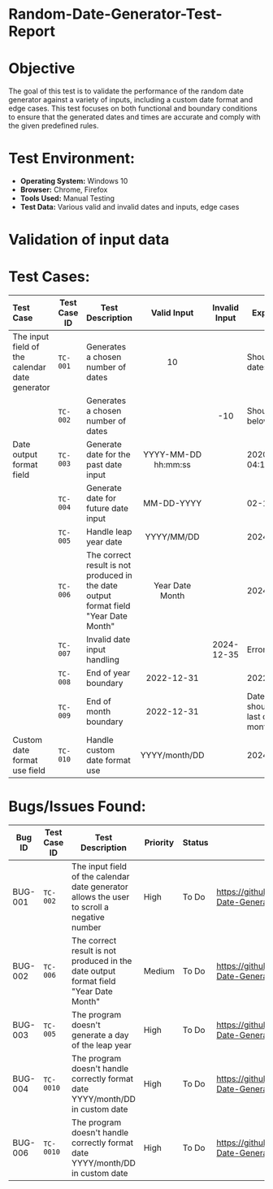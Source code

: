 # Random-Date-Generator-Test-Report

# Objective
The goal of this test is to validate the performance of the random date generator against a variety of inputs, including a custom date format and edge cases. 
This test focuses on both functional and boundary conditions to ensure that the generated dates and times are accurate and comply with the given predefined rules.

# Test Environment:
* **Operating System:** Windows 10
* **Browser:** Chrome, Firefox
* **Tools Used:** Manual Testing
* **Test Data:** Various valid and invalid dates and inputs, edge cases

# Validation of input data
# Test Cases:
| Test Case | Test Case ID | Test Description | Valid Input | Invalid Input | Expected Output | Actual Result | Status | Comment |
| :-------- | ------------ | -------- | :-------: | :---: | -------  | ---- | ----- | ---- |
| The input field of the calendar date generator | `TC-001` | Generates a chosen number of dates | 10 |   | Should generate 10 dates | Generated 10 dates | Pass |  |
|          | `TC-002` | Generates a chosen number of dates |  | -10 | Should not fall below 0 | It's scrolling below 0 | Fail | https://github.com/kattypatty/Random-Date-Generator-Test-Report/issues/1 |
| Date output format field | `TC-003` | Generate date for the past date input | YYYY-MM-DD hh:mm:ss |   | 2020-08-12 04:15:18 | 2020-08-12 04:15:18 | Pass |  |
| | `TC-004` | Generate date for future date input | MM-DD-YYYY |   | 02-17-2029 | 02-17-2029 | Pass |  |
|  | `TC-005` | Handle leap year date| YYYY/MM/DD |   | 2024/02/29 | 2024/02/28 | Fail | https://github.com/kattypatty/Random-Date-Generator-Test-Report/issues/3 |
|  | `TC-006` | The correct result is not produced in the date output format field "Year Date Month" | Year Date Month |   | 2024 10 February | 2024 February 10 | Fail | https://github.com/kattypatty/Random-Date-Generator-Test-Report/issues/2 |
|  | `TC-007` | Invalid date input handling | | 2024-12-35 | Error message | Date generator doesn't generate a result | Pass |  |
|  | `TC-008` | End of year boundary | 2022-12-31| | 2022-12-31 | 2022-12-31 | Pass |  |
|  | `TC-009` | End of month boundary |2022-12-31| | Date genearator should generate a last day of the month | Date generator doesn't generate a result | Fail | https://github.com/kattypatty/Random-Date-Generator-Test-Report/issues/6 |
| Custom date format use field | `TC-010` | Handle custom date format use | YYYY/month/DD |   | 2024/December/17 | 2024/Dece32ber/17 | Fail | https://github.com/kattypatty/Random-Date-Generator-Test-Report/issues/4 |


# Bugs/Issues Found:
Bug ID | Test Case ID | Test Description | Priority | Status | Comment |
| ----------- | ------ | --------- | ----- | ------- | ------ |
|   BUG-001 | `TC-002` | The input field of the calendar date generator allows the user to scroll a negative number | High | To Do | https://github.com/kattypatty/Random-Date-Generator-Test-Report/issues/1 |
|   BUG-002 | `TC-006` | The correct result is not produced in the date output format field "Year Date Month" | Medium | To Do | https://github.com/kattypatty/Random-Date-Generator-Test-Report/issues/2 |
|   BUG-003 | `TC-005` | The program doesn't generate a day of the leap year | High | To Do | https://github.com/kattypatty/Random-Date-Generator-Test-Report/issues/3 |
|   BUG-004 | `TC-0010` | The program doesn't handle correctly format date YYYY/month/DD in custom date  | High | To Do | https://github.com/kattypatty/Random-Date-Generator-Test-Report/issues/4|
|   BUG-006 | `TC-0010` | The program doesn't handle correctly format date YYYY/month/DD in custom date  | High | To Do | https://github.com/kattypatty/Random-Date-Generator-Test-Report/issues/6|
